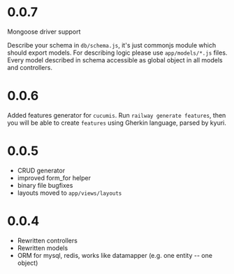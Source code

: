 0.0.7
=====

Mongoose driver support

Describe your schema in `db/schema.js`, it's just commonjs module which should export
models. For describing logic please use `app/models/*.js` files. Every model
described in schema accessible as global object in all models and controllers.

0.0.6
=====

Added features generator for `cucumis`. Run `railway generate features`, then
you will be able to create `features` using Gherkin language, parsed by kyuri.

0.0.5
=====

  * CRUD generator
  * improved form_for helper
  * binary file bugfixes
  * layouts moved to `app/views/layouts`

0.0.4
=====

  * Rewritten controllers
  * Rewritten models
  * ORM for mysql, redis, works like datamapper (e.g. one entity -- one object)
